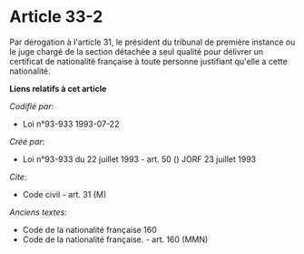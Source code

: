 # Article 33-2

Par dérogation à l'article 31, le président du tribunal de première instance ou le juge chargé de la section détachée a seul
qualité pour délivrer un certificat de nationalité française à toute personne justifiant qu'elle a cette nationalité.

**Liens relatifs à cet article**

_Codifié par_:

  - Loi n°93-933 1993-07-22

_Créé par_:

  - Loi n°93-933 du 22 juillet 1993 - art. 50 () JORF 23 juillet 1993

_Cite_:

  - Code civil - art. 31 (M)

_Anciens textes_:

  - Code de la nationalité française 160
  - Code de la nationalité française. - art. 160 (MMN)
